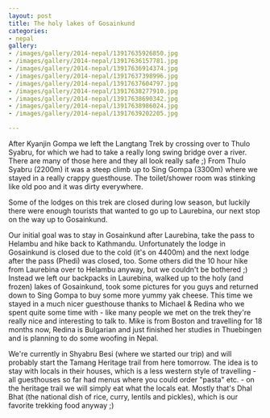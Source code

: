 ```yaml
---
layout: post
title: The holy lakes of Gosainkund
categories:
- nepal
gallery:
- /images/gallery/2014-nepal/13917635926850.jpg
- /images/gallery/2014-nepal/13917636157781.jpg
- /images/gallery/2014-nepal/13917636914374.jpg
- /images/gallery/2014-nepal/13917637398996.jpg
- /images/gallery/2014-nepal/13917637604797.jpg
- /images/gallery/2014-nepal/13917638277910.jpg
- /images/gallery/2014-nepal/13917638690342.jpg
- /images/gallery/2014-nepal/13917638986024.jpg
- /images/gallery/2014-nepal/13917639202205.jpg

---
```

After Kyanjin Gompa we left the Langtang Trek by crossing over to Thulo Syabru, for which we had to take a really long swing bridge over a river. There are many of those here and they all look really safe ;)
From Thulo Syabru (2200m) it was a steep climb up to Sing Gompa (3300m) where we stayed in a really crappy guesthouse. The toilet/shower room was stinking like old poo and it was dirty everywhere. 

Some of the lodges on this trek are closed during low season, but luckily there were enough tourists that wanted to go up to Laurebina, our next stop on the way up to Gosainkund. 

Our initial goal was to stay in Gosainkund after Laurebina, take the pass to Helambu and hike back to Kathmandu. Unfortunately the lodge in Gosainkund is closed due to the cold (it's on 4400m) and the next lodge after the pass (Phedi) was closed, too. Some others did the 10 hour hike from Laurebina over to Helambu anyway, but we couldn't be bothered ;)
Instead we left our backpacks in Laurebina, walked up to the holy (and frozen) lakes of Gosainkund, took some pictures for you guys and returned down to Sing Gompa to buy some more yummy yak cheese. This time we stayed in a much nicer guesthouse thanks to Michael & Redina who we spent quite some time with - like many people we met on the trek they're really nice and interesting to talk to. Mike is from Boston and travelling for 18 months now, Redina is Bulgarian and just finished her studies in Thuebingen and is planning to do some woofing in Nepal.

We're currently in Shyabru Besi (where we started our trip) and will probably start the Tamang Heritage trail from here tomorrow. The idea is to stay with locals in their houses, which is a less western style of travelling - all guesthouses so far had menus where you could order "pasta" etc. - on the heritage trail we will simply eat what the locals eat. Mostly that's Dhal Bhat (the national dish of rice, curry, lentils and pickles), which is our favorite trekking food anyway ;)

